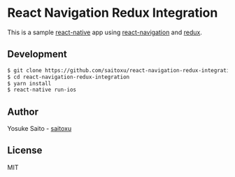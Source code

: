 # React Navigation Redux Integration

This is a sample [react-native](https://github.com/facebook/react-native) app
using [react-navigation](https://github.com/react-community/react-navigation) and [redux](https://github.com/reactjs/redux).

## Development

```sh
$ git clone https://github.com/saitoxu/react-navigation-redux-integration.git
$ cd react-navigation-redux-integration
$ yarn install
$ react-native run-ios
```

## Author

Yosuke Saito - [saitoxu](https://github.com/saitoxu)

## License

MIT

